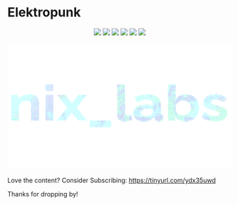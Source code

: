 # Elektropunk
<p align="center">
  <img src="https://img.shields.io/badge/MAINTAINED-YES-green?style=for-the-badge">
  <img src="https://img.shields.io/badge/LICENSE-MIT-blue?style=for-the-badge">
  <img src="https://img.shields.io/badge/LINUX-YES-yellow?style=for-the-badge">
  <img src="https://img.shields.io/badge/WINDOWS-NO-orange?style=for-the-badge">
  <img src="https://img.shields.io/badge/MAC-NO-blueviolet?style=for-the-badge">
  <a href="https://www.codacy.com/manual/VaughnValle/nixlabs?utm_source=github.com&amp;utm_medium=referral&amp;utm_content=VaughnValle/nixlabs&amp;utm_campaign=Badge_Grade"><img src="https://img.shields.io/badge/CODE_QUALITY-A-brightgreen?style=for-the-badge"/>
  </a>
</p>

![alt text](https://raw.githubusercontent.com/VaughnValle/nixlabs/master/images/ivy.png "Preview")

Love the content? Consider Subscribing: <https://tinyurl.com/ydx35uwd>

Thanks for dropping by! 
